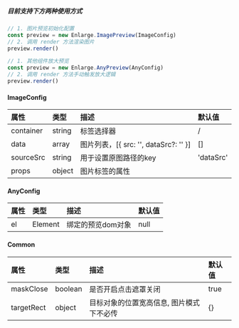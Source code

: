 ##### 目前支持下方两种使用方式

```javascript
// 1. 图片预览初始化配置
const preview = new Enlarge.ImagePreview(ImageConfig)
// 2. 调用 render 方法渲染图片
preview.render()
```

```javascript
// 1. 其他组件放大预览
const preview = new Enlarge.AnyPreview(AnyConfig)
// 2. 调用 render 方法手动触发放大逻辑
preview.render()
```



#### ImageConfig
| 属性        | 类型     | 描述                               | 默认值 |
|:----------|:-------|:---------------------------------|:----------|
| container | string | 标签选择器                            | /         |
| data      | array  | 图片列表，[{ src: '', dataSrc?: '' }] | []  |
| sourceSrc | string | 用于设置原图路径的key                     | 'dataSrc' |
| props     | object | 图片标签的属性                          |           |


#### AnyConfig
| 属性  | 类型      | 描述         | 默认值  |
|:----|:--------|:-----------|:-----|
| el  | Element | 绑定的预览dom对象 | null |



#### Common
| 属性        | 类型      | 描述                    | 默认值  |
|:--------|:--------|:----------------------|:-----|
| maskClose | boolean | 是否开启点击遮罩关闭            | true |
| targetRect | object  | 目标对象的位置宽高信息, 图片模式下不必传 | {}   |
